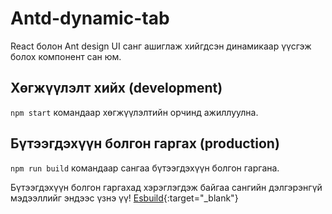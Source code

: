# Antd-dynamic-tab

React болон Ant design UI санг ашиглаж хийгдсэн динамикаар үүсгэж болох компонент сан юм.

## Хөгжүүлэлт хийх (development)

`npm start` командаар хөгжүүлэлтийн орчинд ажиллуулна.

## Бүтээгдэхүүн болгон гаргах (production)

`npm run build` командаар сангаа бүтээгдэхүүн болгон гаргана.

Бүтээгдэхүүн болгон гаргахад хэрэглэгдэж байгаа сангийн дэлгэрэнгүй мэдээллийг эндээс үзнэ үү! [Esbuild](https://esbuild.github.io/){:target="_blank"}

